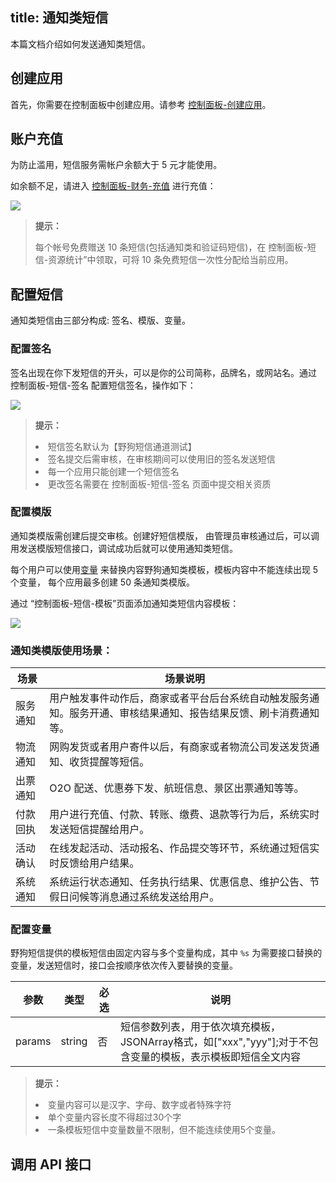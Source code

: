 title: 通知类短信
---

本篇文档介绍如何发送通知类短信。


## 创建应用
首先，你需要在控制面板中创建应用。请参考 [控制面板-创建应用](/console/creat.html)。


## 账户充值
为防止滥用，短信服务需帐户余额大于 5 元才能使用。

如余额不足，请进入 [控制面板-财务-充值](https://www.wilddog.com/pay/recharge) 进行充值：

![](/images/recharge.png)

<blockquote class="notice">
  <p><strong>提示：</strong></p>
  每个帐号免费赠送 10 条短信(包括通知类和验证码短信)，在 控制面板-短信-资源统计”中领取，可将 10 条免费短信一次性分配给当前应用。
</blockquote>


 
## 配置短信

通知类短信由三部分构成: 签名、模版、变量。

### 配置签名

签名出现在你下发短信的开头，可以是你的公司简称，品牌名，或网站名。通过 控制面板-短信-签名 配置短信签名，操作如下：

![](/images/sign.png)

<blockquote class="notice">
  <p><strong>提示：</strong></p>
  <li>短信签名默认为【野狗短信通道测试】</li>
  <li>签名提交后需审核，在审核期间可以使用旧的签名发送短信</li>
  <li>每一个应用只能创建一个短信签名</li>
  <li>更改签名需要在 控制面板-短信-签名 页面中提交相关资质</li>
</blockquote>


### 配置模版


通知类模版需创建后提交审核。创建好短信模版， 由管理员审核通过后，可以调用发送模版短信接口，调试成功后就可以使用通知类短信。

每个用户可以使用[变量]() 来替换内容野狗通知类模板，模板内容中不能连续出现 5 个变量， 每个应用最多创建 50 条通知类模版。

通过 “控制面板-短信-模板”页面添加通知类短信内容模板：

![](/images/mode.png)

### 通知类模版使用场景：

|场景        |  场景说明|
|--------------|----  |
|服务通知    |用户触发事件动作后，商家或者平台后台系统自动触发服务通知。服务开通、审核结果通知、报告结果反馈、刷卡消费通知等。|
|物流通知 |网购发货或者用户寄件以后，有商家或者物流公司发送发货通知、收货提醒等短信。|
|出票通知|O2O 配送、优惠券下发、航班信息、景区出票通知等等。|
|付款回执|用户进行充值、付款、转账、缴费、退款等行为后，系统实时发送短信提醒给用户。|
|活动确认|在线发起活动、活动报名、作品提交等环节，系统通过短信实时反馈给用户结果。|
|系统通知|系统运行状态通知、任务执行结果、优惠信息、维护公告、节假日问候等消息通过系统发送给用户。|


### 配置变量

野狗短信提供的模板短信由固定内容与多个变量构成，其中 `%s` 为需要接口替换的变量，发送短信时，接口会按顺序依次传入要替换的变量。

|参数           |类型           |必选       |说明|
|--------------|--------------|----------|---|
|params           |string         |否         |短信参数列表，用于依次填充模板，JSONArray格式，如["xxx","yyy"];对于不包含变量的模板，表示模板即短信全文内容|

<blockquote class="notice">
  <p><strong>提示：</strong></p>
  <li>变量内容可以是汉字、字母、数字或者特殊字符 </li>
  <li>单个变量内容长度不得超过30个字</li>
  <li>一条模板短信中变量数量不限制，但不能连续使用5个变量。</li>
</blockquote>

## 调用 API 接口


 
 